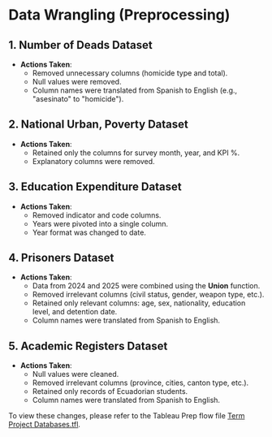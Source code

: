 # Data Wrangling (Preprocessing)

## 1. Number of Deads Dataset

- **Actions Taken**:
  - Removed unnecessary columns (homicide type and total).
  - Null values were removed.
  - Column names were translated from Spanish to English (e.g., "asesinato" to "homicide").

## 2. National Urban, Poverty Dataset

- **Actions Taken**:
  - Retained only the columns for survey month, year, and KPI %.
  - Explanatory columns were removed.

## 3. Education Expenditure Dataset

- **Actions Taken**:
  - Removed indicator and code columns.
  - Years were pivoted into a single column.
  - Year format was changed to date.

## 4. Prisoners Dataset

- **Actions Taken**:
  - Data from 2024 and 2025 were combined using the **Union** function.
  - Removed irrelevant columns (civil status, gender, weapon type, etc.).
  - Retained only relevant columns: age, sex, nationality, education level, and detention date.
  - Column names were translated from Spanish to English.

## 5. Academic Registers Dataset

- **Actions Taken**:
  - Null values were cleaned.
  - Removed irrelevant columns (province, cities, canton type, etc.).
  - Retained only records of Ecuadorian students.
  - Column names were translated from Spanish to English.

To view these changes, please refer to the Tableau Prep flow file [Term Project Databases.tfl](Code/Term%20Project%20Databases.tfl).



